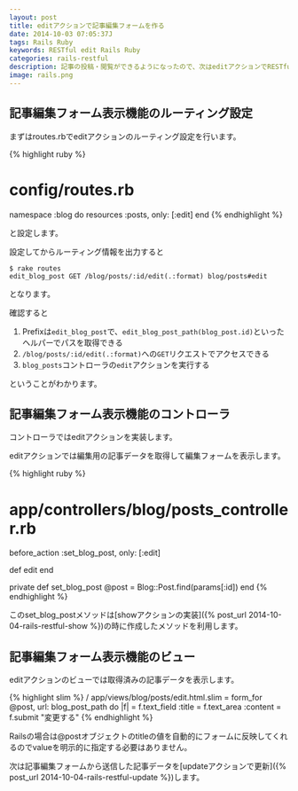 ```yaml
---
layout: post
title: editアクションで記事編集フォームを作る
date: 2014-10-03 07:05:37J
tags: Rails Ruby
keywords: RESTful edit Rails Ruby
categories: rails-restful
description: 記事の投稿・閲覧ができるようになったので、次はeditアクションでRESTfulな記事編集フォーム表示を行います。
image: rails.png
---
```


## 記事編集フォーム表示機能のルーティング設定

まずはroutes.rbでeditアクションのルーティング設定を行います。

{% highlight ruby %}
# config/routes.rb
namespace :blog do
  resources :posts, only: [:edit]
end
{% endhighlight %}

と設定します。

設定してからルーティング情報を出力すると

    $ rake routes
    edit_blog_post GET /blog/posts/:id/edit(.:format) blog/posts#edit

となります。

確認すると

1. Prefixは`edit_blog_post`で、`edit_blog_post_path(blog_post.id)`といったヘルパーでパスを取得できる
2. `/blog/posts/:id/edit(.:format)`への`GET`リクエストでアクセスできる
3. `blog_posts`コントローラの`edit`アクションを実行する

ということがわかります。

## 記事編集フォーム表示機能のコントローラ

コントローラではeditアクションを実装します。

editアクションでは編集用の記事データを取得して編集フォームを表示します。

{% highlight ruby %}
# app/controllers/blog/posts_controller.rb
before_action :set_blog_post, only: [:edit]

def edit
end

private
  def set_blog_post
    @post = Blog::Post.find(params[:id])
  end
{% endhighlight %}

このset_blog_postメソッドは[showアクションの実装]({% post_url 2014-10-04-rails-restful-show %})の時に作成したメソッドを利用します。

## 記事編集フォーム表示機能のビュー

editアクションのビューでは取得済みの記事データを表示します。

{% highlight slim %}
/ app/views/blog/posts/edit.html.slim
= form_for @post, url: blog_post_path do |f|
  = f.text_field :title
  = f.text_area :content
  = f.submit "変更する"
{% endhighlight %}

Railsの場合は@postオブジェクトのtitleの値を自動的にフォームに反映してくれるのでvalueを明示的に指定する必要はありません。

次は記事編集フォームから送信した記事データを[updateアクションで更新]({% post_url 2014-10-04-rails-restful-update %})します。
